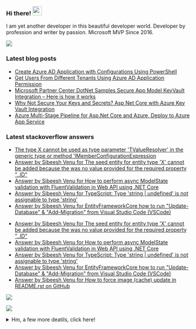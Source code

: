 <h3>Hi there! <img src="https://media.giphy.com/media/hvRJCLFzcasrR4ia7z/giphy.gif" width="25px"></h3> 
<p>I am yet another developer in this beautiful developer world. Developer by profession and writer by passion. Microsoft MVP Since 2016. </p>

<img src="https://github-profile-trophy.vercel.app/?username=sibeeshvenu&theme=flat&no-frame=true&margin-w=30" />

<h3>Latest blog posts</h3>

<!-- BLOG-POST-LIST:START -->
- [Create Azure AD Application with Configurations Using PowerShell](https://sibeeshpassion.com/create-azure-ad-application-with-configurations-using-powershell/)
- [Get Users From Different Tenants Using Azure AD Application Permission](https://sibeeshpassion.com/get-users-from-different-tenants-using-azure-ad-application-permission/)
- [Microsoft Partner Center DotNet Samples Secure App Model KeyVault Integration – Here is how it works](https://sibeeshpassion.com/microsoft-partner-center-dotnet-samples-secure-app-model-keyvault-integration-here-is-how-it-works/)
- [Why Not Secure Your Keys and Secrets? Asp Net Core with Azure Key Vault Integration](https://sibeeshpassion.com/why-not-secure-your-keys-and-secrets-asp-net-core-with-azure-key-vault-integration/)
- [Azure Multi-Stage Pipeline for Asp.Net Core and Azure, Deploy to Azure App Service](https://sibeeshpassion.com/azure-multi-stage-pipeline-for-asp-net-core-and-azure-deploy-to-azure-app-service/)
<!-- BLOG-POST-LIST:END -->

<h3>Latest stackoverflow answers</h3>

<!-- STACKOVERFLOW:START -->
- [The type X cannot be used as type parameter 'TValueResolver' in the generic type or method 'IMemberConfigurationExpression](https://stackoverflow.com/questions/66336817/the-type-x-cannot-be-used-as-type-parameter-tvalueresolver-in-the-generic-type)
- [Answer by Sibeesh Venu for The seed entity for entity type 'X' cannot be added because the was no value provided for the required property "..ID"](https://stackoverflow.com/questions/50010613/the-seed-entity-for-entity-type-x-cannot-be-added-because-the-was-no-value-pro/66313185#66313185)
- [Answer by Sibeesh Venu for How to perform async ModelState validation with FluentValidation in Web API using .NET Core](https://stackoverflow.com/questions/55048016/how-to-perform-async-modelstate-validation-with-fluentvalidation-in-web-api-usin/66258207#66258207)
- [Answer by Sibeesh Venu for TypeScript: Type 'string | undefined' is not assignable to type 'string'](https://stackoverflow.com/questions/61130603/typescript-type-string-undefined-is-not-assignable-to-type-string/66257487#66257487)
- [Answer by Sibeesh Venu for EntityFrameworkCore how to run "Update-Database" & "Add-Migration" from Visual Studio Code (VSCode)](https://stackoverflow.com/questions/40435548/entityframeworkcore-how-to-run-update-database-add-migration-from-visual-s/66123447#66123447)
<!-- STACKOVERFLOW:END -->
<!-- STACKOVERFLOW:START -->
- [Answer by Sibeesh Venu for The seed entity for entity type 'X' cannot be added because the was no value provided for the required property "..ID"](https://stackoverflow.com/questions/50010613/the-seed-entity-for-entity-type-x-cannot-be-added-because-the-was-no-value-pro/66313185#66313185)
- [Answer by Sibeesh Venu for How to perform async ModelState validation with FluentValidation in Web API using .NET Core](https://stackoverflow.com/questions/55048016/how-to-perform-async-modelstate-validation-with-fluentvalidation-in-web-api-usin/66258207#66258207)
- [Answer by Sibeesh Venu for TypeScript: Type 'string | undefined' is not assignable to type 'string'](https://stackoverflow.com/questions/61130603/typescript-type-string-undefined-is-not-assignable-to-type-string/66257487#66257487)
- [Answer by Sibeesh Venu for EntityFrameworkCore how to run "Update-Database" & "Add-Migration" from Visual Studio Code (VSCode)](https://stackoverflow.com/questions/40435548/entityframeworkcore-how-to-run-update-database-add-migration-from-visual-s/66123447#66123447)
- [Answer by Sibeesh Venu for How to force image (cache) update in README.rst on GitHub](https://stackoverflow.com/questions/26898052/how-to-force-image-cache-update-in-readme-rst-on-github/66030456#66030456)
<!-- STACKOVERFLOW:END -->

<img  src="https://github-readme-stats.vercel.app/api?username=sibeeshvenu&count_private=true&show_icons=true&hide_title=true" />

![](https://hit.yhype.me/github/profile?user_id=4262147)
<details>
<summary>Hm, a few more deatils, click here!</summary>
<p>
  
| Blogs & Websites                                             |                            YouTube Channels                             |                                                                            Other |
| :----------------------------------------------------------- | :---------------------------------------------------------------------: | -------------------------------------------------------------------------------: |
| 🔗 <a href="https://sibeeshpassion.com/">Blog</a>             | 📷 <a href="https://www.youtube.com/njanorumalayali">njanorumalayali</a> |                            <a href="https://twitter.com/SibeeshVenu">twitter</a> |
| 🔗 <a href="https://sibeeshvenu.com/">Website</a>             |  📷 <a href="https://www.youtube.com/SibeeshPassion">sibeeshpassion</a>  |                             <a href="https://medium.com/@sibeeshvenu">medium</a> |
| 🔗 <a href="https://njanorumalayali.com/">njanorumalayali</a> |                                                                         | <a href="https://stackoverflow.com/users/5550507/sibeesh-venu">stackoverflow</a> |

</p>
</details>
